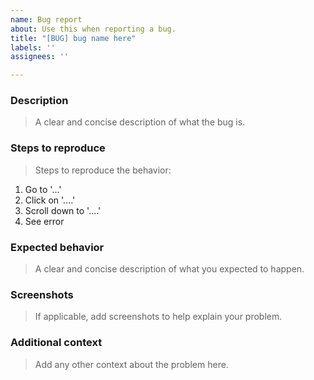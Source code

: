 ```yaml
---
name: Bug report
about: Use this when reporting a bug.
title: "[BUG] bug name here"
labels: ''
assignees: ''

---
```


### Description
> A clear and concise description of what the bug is.

### Steps to reproduce
> Steps to reproduce the behavior:
1. Go to '...'
2. Click on '....'
3. Scroll down to '....'
4. See error

### Expected behavior
> A clear and concise description of what you expected to happen.

### Screenshots
> If applicable, add screenshots to help explain your problem.

### Additional context
> Add any other context about the problem here.
